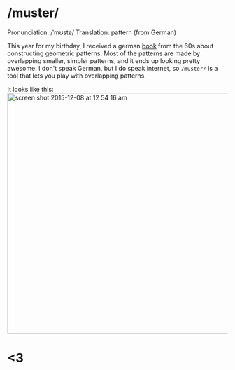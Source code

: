 # /muster/

Pronunciation: /ˈmʊstɐ/
Translation: pattern (from German)

This year for my birthday, I received a german [book](http://www.presentandcorrect.com/products/geometric-patterns-book) from the 60s about constructing geometric patterns. Most of the patterns are
made by overlapping smaller, simpler patterns, and it ends
up looking pretty awesome. I don't speak German, but I do speak internet, so `/muster/` is a tool that lets you play with overlapping patterns.

It looks like this:
<img width="549" alt="screen shot 2015-12-08 at 12 54 16 am" src="https://cloud.githubusercontent.com/assets/1369170/11651758/f525ccba-9d47-11e5-8700-ea8c0055558a.png">

# <3
